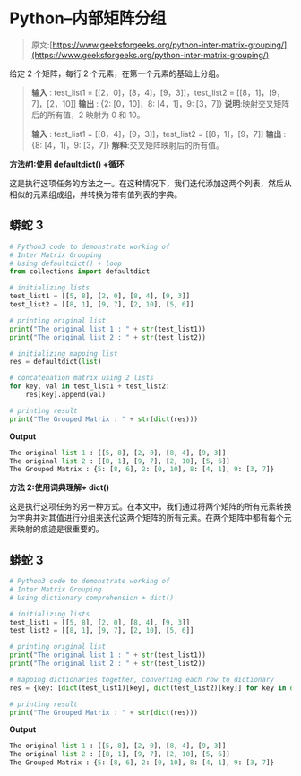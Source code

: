 # Python–内部矩阵分组

> 原文:[https://www.geeksforgeeks.org/python-inter-matrix-grouping/](https://www.geeksforgeeks.org/python-inter-matrix-grouping/)

给定 2 个矩阵，每行 2 个元素，在第一个元素的基础上分组。

> **输入** : test_list1 = [[2，0]，[8，4]，[9，3]]，test_list2 = [[8，1]，[9，7]，[2，10]]
> **输出** : {2: [0，10]，8: [4，1]，9: [3，7]}
> **说明**:映射交叉矩阵后的所有值，2 映射为 0 和 10。
> 
> **输入** : test_list1 = [[8，4]，[9，3]]，test_list2 = [[8，1]，[9，7]]
> **输出** : {8: [4，1]，9: [3，7]}
> **解释**:交叉矩阵映射后的所有值。

**方法#1:使用 defaultdict() +循环**

这是执行这项任务的方法之一。在这种情况下，我们迭代添加这两个列表，然后从相似的元素组成组，并转换为带有值列表的字典。

## 蟒蛇 3

```py
# Python3 code to demonstrate working of 
# Inter Matrix Grouping
# Using defaultdict() + loop
from collections import defaultdict

# initializing lists
test_list1 = [[5, 8], [2, 0], [8, 4], [9, 3]]
test_list2 = [[8, 1], [9, 7], [2, 10], [5, 6]]

# printing original list
print("The original list 1 : " + str(test_list1))
print("The original list 2 : " + str(test_list2))

# initializing mapping list 
res = defaultdict(list)

# concatenation matrix using 2 lists
for key, val in test_list1 + test_list2:
    res[key].append(val)

# printing result 
print("The Grouped Matrix : " + str(dict(res)))
```

**Output**

```py
The original list 1 : [[5, 8], [2, 0], [8, 4], [9, 3]]
The original list 2 : [[8, 1], [9, 7], [2, 10], [5, 6]]
The Grouped Matrix : {5: [8, 6], 2: [0, 10], 8: [4, 1], 9: [3, 7]}

```

**方法 2:使用词典理解+ dict()**

这是执行这项任务的另一种方式。在本文中，我们通过将两个矩阵的所有元素转换为字典并对其值进行分组来迭代这两个矩阵的所有元素。在两个矩阵中都有每个元素映射的痕迹是很重要的。

## 蟒蛇 3

```py
# Python3 code to demonstrate working of 
# Inter Matrix Grouping
# Using dictionary comprehension + dict()

# initializing lists
test_list1 = [[5, 8], [2, 0], [8, 4], [9, 3]]
test_list2 = [[8, 1], [9, 7], [2, 10], [5, 6]]

# printing original list
print("The original list 1 : " + str(test_list1))
print("The original list 2 : " + str(test_list2))

# mapping dictionaries together, converting each row to dictionary
res = {key: [dict(test_list1)[key], dict(test_list2)[key]] for key in dict(test_list1)}

# printing result 
print("The Grouped Matrix : " + str(dict(res)))
```

**Output**

```py
The original list 1 : [[5, 8], [2, 0], [8, 4], [9, 3]]
The original list 2 : [[8, 1], [9, 7], [2, 10], [5, 6]]
The Grouped Matrix : {5: [8, 6], 2: [0, 10], 8: [4, 1], 9: [3, 7]}

```